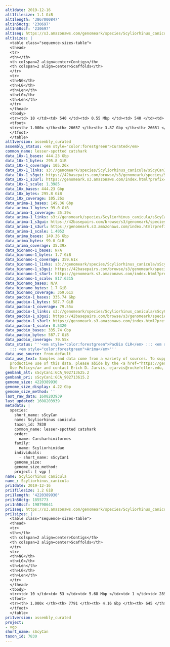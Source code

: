 ```yaml
---
alt1date: 2019-12-16
alt1filesize: 1.1 GiB
alt1length: '3867000847'
alt1n50ctg: '230697'
alt1n50scf: '230697'
alt1seq: https://s3.amazonaws.com/genomeark/species/Scyliorhinus_canicula/sScyCan1/assembly_curated/sScyCan1.alt.cur.20191216.fasta.gz
alt1sizes: |
  <table class="sequence-sizes-table">
  <thead>
  <tr>
  <th></th>
  <th colspan=2 align=center>Contigs</th>
  <th colspan=2 align=center>Scaffolds</th>
  </tr>
  <tr>
  <th>NG</th>
  <th>LG</th>
  <th>Len</th>
  <th>LG</th>
  <th>Len</th>
  </tr>
  </thead>
  <tbody>
  <tr><td> 10 </td><td> 540 </td><td> 0.55 Mbp </td><td> 540 </td><td> 0.55 Mbp </td></tr><tr><td> 20 </td><td> 1337 </td><td> 435.80 Kbp </td><td> 1337 </td><td> 435.80 Kbp </td></tr><tr><td> 30 </td><td> 2336 </td><td> 346.05 Kbp </td><td> 2336 </td><td> 346.05 Kbp </td></tr><tr><td> 40 </td><td> 3578 </td><td> 281.14 Kbp </td><td> 3578 </td><td> 281.14 Kbp </td></tr><tr style="background-color:#cccccc;"><td> 50 </td><td> 5101 </td><td> 230.70 Kbp </td><td> 5101 </td><td> 230.70 Kbp </td></tr><tr><td> 60 </td><td> 6967 </td><td> 185.10 Kbp </td><td> 6967 </td><td> 185.10 Kbp </td></tr><tr><td> 70 </td><td> 9313 </td><td> 146.54 Kbp </td><td> 9313 </td><td> 146.54 Kbp </td></tr><tr><td> 80 </td><td> 12349 </td><td> 110.55 Kbp </td><td> 12349 </td><td> 110.55 Kbp </td></tr><tr><td> 90 </td><td> 16635 </td><td> 71.73 Kbp </td><td> 16635 </td><td> 71.73 Kbp </td></tr><tr><td> 100 </td><td> 26656 </td><td> 115  bp </td><td> 26650 </td><td> 115  bp </td></tr></tbody>
  <tfoot>
  <tr><th> 1.000x </th><th> 26657 </th><th> 3.87 Gbp </th><th> 26651 </th><th> 3.87 Gbp </th></tr>
  </tfoot>
  </table>
alt1version: assembly_curated
assembly_status: <em style="color:forestgreen">Curated</em>
common_name: lesser-spotted catshark
data_10x-1_bases: 444.23 Gbp
data_10x-1_bytes: 295.8 GiB
data_10x-1_coverage: 105.26x
data_10x-1_links: s3://genomeark/species/Scyliorhinus_canicula/sScyCan1/genomic_data/10x/<br>
data_10x-1_s3gui: https://42basepairs.com/browse/s3/genomeark/species/Scyliorhinus_canicula/sScyCan1/genomic_data/10x/
data_10x-1_s3url: https://genomeark.s3.amazonaws.com/index.html?prefix=species/Scyliorhinus_canicula/sScyCan1/genomic_data/10x/
data_10x-1_scale: 1.3985
data_10x_bases: 444.23 Gbp
data_10x_bytes: 295.8 GiB
data_10x_coverage: 105.26x
data_arima-1_bases: 149.36 Gbp
data_arima-1_bytes: 99.0 GiB
data_arima-1_coverage: 35.39x
data_arima-1_links: s3://genomeark/species/Scyliorhinus_canicula/sScyCan1/genomic_data/arima/<br>
data_arima-1_s3gui: https://42basepairs.com/browse/s3/genomeark/species/Scyliorhinus_canicula/sScyCan1/genomic_data/arima/
data_arima-1_s3url: https://genomeark.s3.amazonaws.com/index.html?prefix=species/Scyliorhinus_canicula/sScyCan1/genomic_data/arima/
data_arima-1_scale: 1.4052
data_arima_bases: 149.36 Gbp
data_arima_bytes: 99.0 GiB
data_arima_coverage: 35.39x
data_bionano-1_bases: N/A
data_bionano-1_bytes: 1.7 GiB
data_bionano-1_coverage: 359.61x
data_bionano-1_links: s3://genomeark/species/Scyliorhinus_canicula/sScyCan1/genomic_data/bionano/<br>
data_bionano-1_s3gui: https://42basepairs.com/browse/s3/genomeark/species/Scyliorhinus_canicula/sScyCan1/genomic_data/bionano/
data_bionano-1_s3url: https://genomeark.s3.amazonaws.com/index.html?prefix=species/Scyliorhinus_canicula/sScyCan1/genomic_data/bionano/
data_bionano-1_scale: 817.6315
data_bionano_bases: N/A
data_bionano_bytes: 1.7 GiB
data_bionano_coverage: 359.61x
data_pacbio-1_bases: 335.74 Gbp
data_pacbio-1_bytes: 587.7 GiB
data_pacbio-1_coverage: 79.55x
data_pacbio-1_links: s3://genomeark/species/Scyliorhinus_canicula/sScyCan1/genomic_data/pacbio/<br>
data_pacbio-1_s3gui: https://42basepairs.com/browse/s3/genomeark/species/Scyliorhinus_canicula/sScyCan1/genomic_data/pacbio/
data_pacbio-1_s3url: https://genomeark.s3.amazonaws.com/index.html?prefix=species/Scyliorhinus_canicula/sScyCan1/genomic_data/pacbio/
data_pacbio-1_scale: 0.5320
data_pacbio_bases: 335.74 Gbp
data_pacbio_bytes: 587.7 GiB
data_pacbio_coverage: 79.55x
data_status: '''<em style="color:forestgreen">PacBio CLR</em> ::: <em style="color:forestgreen">10x</em>
  ::: <em style="color:forestgreen">Arima</em>'''
data_use_source: from-default
data_use_text: Samples and data come from a variety of sources. To support fair and
  productive use of this data, please abide by the <a href="https://genome10k.soe.ucsc.edu/data-use-policies/">Data
  Use Policy</a> and contact Erich D. Jarvis, ejarvis@rockefeller.edu, with any questions.
genbank_alt: sScyCan1:GCA_902713625.2
genbank_pri: sScyCan1:GCA_902713615.2
genome_size: 4220389930
genome_size_display: 4.22 Gbp
genome_size_method: ''
last_raw_data: 1608203939
last_updated: 1608203939
metadata: |
  species:
    short_name: sScyCan
    name: Scyliorhinus canicula
    taxon_id: 7830
    common_name: lesser-spotted catshark
    order:
      name: Carcharhiniformes
    family:
      name: Scyliorhinidae
    individuals:
      - short_name: sScyCan1
    genome_size:
    genome_size_method:
    project: [ vgp ]
name: Scyliorhinus canicula
name_: Scyliorhinus_canicula
pri1date: 2019-12-16
pri1filesize: 1.2 GiB
pri1length: '4220389930'
pri1n50ctg: 1855773
pri1n50scf: 198790641
pri1seq: https://s3.amazonaws.com/genomeark/species/Scyliorhinus_canicula/sScyCan1/assembly_curated/sScyCan1.pri.cur.20191216.fasta.gz
pri1sizes: |
  <table class="sequence-sizes-table">
  <thead>
  <tr>
  <th></th>
  <th colspan=2 align=center>Contigs</th>
  <th colspan=2 align=center>Scaffolds</th>
  </tr>
  <tr>
  <th>NG</th>
  <th>LG</th>
  <th>Len</th>
  <th>LG</th>
  <th>Len</th>
  </tr>
  </thead>
  <tbody>
  <tr><td> 10 </td><td> 53 </td><td> 5.68 Mbp </td><td> 1 </td><td> 289.50 Mbp </td></tr><tr><td> 20 </td><td> 144 </td><td> 3.89 Mbp </td><td> 2 </td><td> 277.25 Mbp </td></tr><tr><td> 30 </td><td> 263 </td><td> 3.10 Mbp </td><td> 4 </td><td> 233.86 Mbp </td></tr><tr><td> 40 </td><td> 417 </td><td> 2.39 Mbp </td><td> 6 </td><td> 211.67 Mbp </td></tr><tr style="background-color:#cccccc;"><td> 50 </td><td> 615 </td><td style="background-color:#88ff88;"> 1.86 Mbp </td><td> 8 </td><td style="background-color:#88ff88;"> 198.79 Mbp </td></tr><tr><td> 60 </td><td> 875 </td><td> 1.38 Mbp </td><td> 10 </td><td> 169.80 Mbp </td></tr><tr><td> 70 </td><td> 1239 </td><td> 0.95 Mbp </td><td> 13 </td><td> 160.85 Mbp </td></tr><tr><td> 80 </td><td> 1804 </td><td> 0.57 Mbp </td><td> 16 </td><td> 133.84 Mbp </td></tr><tr><td> 90 </td><td> 2880 </td><td> 254.69 Kbp </td><td> 19 </td><td> 98.27 Mbp </td></tr><tr><td> 100 </td><td> 7790 </td><td> 31  bp </td><td> 644 </td><td> 995  bp </td></tr></tbody>
  <tfoot>
  <tr><th> 1.000x </th><th> 7791 </th><th> 4.16 Gbp </th><th> 645 </th><th> 4.22 Gbp </th></tr>
  </tfoot>
  </table>
pri1version: assembly_curated
project:
- vgp
short_name: sScyCan
taxon_id: 7830
---
```

